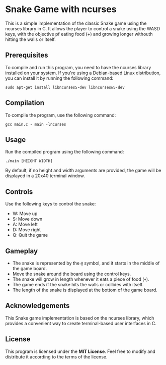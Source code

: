 # Snake Game with ncurses

This is a simple implementation of the classic Snake game using the ncurses library in C. It allows the player to control a snake using the WASD keys, with the objective pf eating food (+) and growing longer withouth hitting the walls or itself.

## Prerequisites
To compile and run this program, you need to have the ncurses library installed on your system. If you're using a Debian-based Linux distribution, you can install it by running the following command:

```
sudo apt-get install libncurses5-dev libncursesw5-dev
```


## Compilation
To compile the program, use the following command:
```
gcc main.c - main -lncurses
```

## Usage
Run the compiled program using the following command:
```
./main [HEIGHT WIDTH]
```
By default, if no height and width arguments are provided, the game will be displayed in a 20x40 terminal window.

## Controls
Use the following keys to control the snake:
- W: Move up
- S: Move down
- A: Move left
- D: Move right
- Q: Quit the game

## Gameplay
- The snake is represented by the `@` symbol, and it starts in the middle of the game board.
- Move the snake around the board using the control keys.
- The snake will grow in length whenever it eats a piece of food (`+`).
- The game ends if the snake hits the walls or collides with itself.
- The length of the snake is displayed at the bottom of the game board.

## Acknowledgements
This Snake game implementation is based on the ncurses library, which provides a convenient way to create terminal-based user interfaces in C.

## License
This program is licensed under the **MIT License**. Feel free to modify and distribute it according to the terms of the license.
